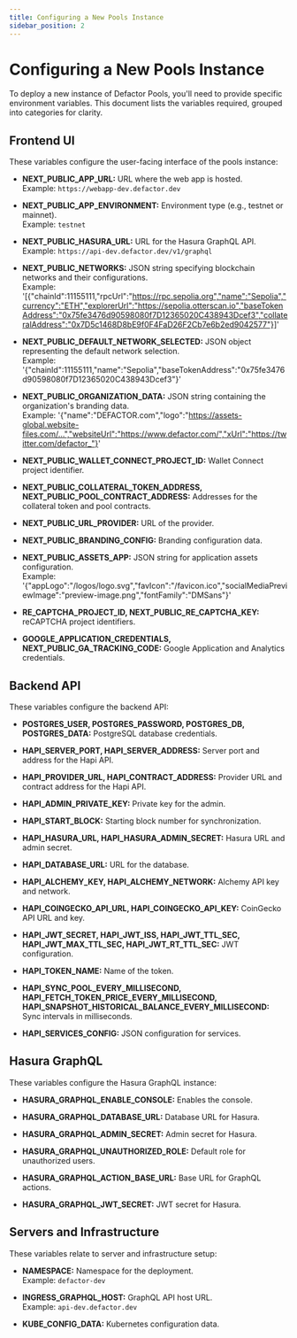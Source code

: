 ```yaml
---
title: Configuring a New Pools Instance
sidebar_position: 2
---
```


# Configuring a New Pools Instance

To deploy a new instance of Defactor Pools, you'll need to provide specific environment variables. This document lists the variables required, grouped into categories for clarity.

## Frontend UI

These variables configure the user-facing interface of the pools instance:

- **NEXT_PUBLIC_APP_URL:** URL where the web app is hosted.  
  Example: `https://webapp-dev.defactor.dev`

- **NEXT_PUBLIC_APP_ENVIRONMENT:** Environment type (e.g., testnet or mainnet).  
  Example: `testnet`

- **NEXT_PUBLIC_HASURA_URL:** URL for the Hasura GraphQL API.  
  Example: `https://api-dev.defactor.dev/v1/graphql`

- **NEXT_PUBLIC_NETWORKS:** JSON string specifying blockchain networks and their configurations.  
  Example: '[{"chainId":11155111,"rpcUrl":"https://rpc.sepolia.org","name":"Sepolia","currency":"ETH","explorerUrl":"https://sepolia.otterscan.io","baseTokenAddress":"0x75fe3476d90598080f7D12365020C438943Dcef3","collateralAddress":"0x7D5c1468D8bE9f0F4FaD26F2Cb7e6b2ed9042577"}]'

- **NEXT_PUBLIC_DEFAULT_NETWORK_SELECTED:** JSON object representing the default network selection.  
  Example: '{"chainId":11155111,"name":"Sepolia","baseTokenAddress":"0x75fe3476d90598080f7D12365020C438943Dcef3"}'

- **NEXT_PUBLIC_ORGANIZATION_DATA:** JSON string containing the organization's branding data.  
  Example: '{"name":"DEFACTOR.com","logo":"https://assets-global.website-files.com/...","websiteUrl":"https://www.defactor.com/","xUrl":"https://twitter.com/defactor_"}'

- **NEXT_PUBLIC_WALLET_CONNECT_PROJECT_ID:** Wallet Connect project identifier.

- **NEXT_PUBLIC_COLLATERAL_TOKEN_ADDRESS, NEXT_PUBLIC_POOL_CONTRACT_ADDRESS:** Addresses for the collateral token and pool contracts.

- **NEXT_PUBLIC_URL_PROVIDER:** URL of the provider.

- **NEXT_PUBLIC_BRANDING_CONFIG:** Branding configuration data.

- **NEXT_PUBLIC_ASSETS_APP:** JSON string for application assets configuration.  
  Example: '{"appLogo":"/logos/logo.svg","favIcon":"/favicon.ico","socialMediaPreviewImage":"preview-image.png","fontFamily":"DMSans"}'

- **RE_CAPTCHA_PROJECT_ID, NEXT_PUBLIC_RE_CAPTCHA_KEY:** reCAPTCHA project identifiers.

- **GOOGLE_APPLICATION_CREDENTIALS, NEXT_PUBLIC_GA_TRACKING_CODE:** Google Application and Analytics credentials.

## Backend API

These variables configure the backend API:

- **POSTGRES_USER, POSTGRES_PASSWORD, POSTGRES_DB, POSTGRES_DATA:** PostgreSQL database credentials.

- **HAPI_SERVER_PORT, HAPI_SERVER_ADDRESS:** Server port and address for the Hapi API.

- **HAPI_PROVIDER_URL, HAPI_CONTRACT_ADDRESS:** Provider URL and contract address for the Hapi API.

- **HAPI_ADMIN_PRIVATE_KEY:** Private key for the admin.

- **HAPI_START_BLOCK:** Starting block number for synchronization.

- **HAPI_HASURA_URL, HAPI_HASURA_ADMIN_SECRET:** Hasura URL and admin secret.

- **HAPI_DATABASE_URL:** URL for the database.

- **HAPI_ALCHEMY_KEY, HAPI_ALCHEMY_NETWORK:** Alchemy API key and network.

- **HAPI_COINGECKO_API_URL, HAPI_COINGECKO_API_KEY:** CoinGecko API URL and key.

- **HAPI_JWT_SECRET, HAPI_JWT_ISS, HAPI_JWT_TTL_SEC, HAPI_JWT_MAX_TTL_SEC, HAPI_JWT_RT_TTL_SEC:** JWT configuration.

- **HAPI_TOKEN_NAME:** Name of the token.

- **HAPI_SYNC_POOL_EVERY_MILLISECOND, HAPI_FETCH_TOKEN_PRICE_EVERY_MILLISECOND, HAPI_SNAPSHOT_HISTORICAL_BALANCE_EVERY_MILLISECOND:** Sync intervals in milliseconds.

- **HAPI_SERVICES_CONFIG:** JSON configuration for services.

## Hasura GraphQL

These variables configure the Hasura GraphQL instance:

- **HASURA_GRAPHQL_ENABLE_CONSOLE:** Enables the console.

- **HASURA_GRAPHQL_DATABASE_URL:** Database URL for Hasura.

- **HASURA_GRAPHQL_ADMIN_SECRET:** Admin secret for Hasura.

- **HASURA_GRAPHQL_UNAUTHORIZED_ROLE:** Default role for unauthorized users.

- **HASURA_GRAPHQL_ACTION_BASE_URL:** Base URL for GraphQL actions.

- **HASURA_GRAPHQL_JWT_SECRET:** JWT secret for Hasura.

## Servers and Infrastructure

These variables relate to server and infrastructure setup:

- **NAMESPACE:** Namespace for the deployment.  
  Example: `defactor-dev`

- **INGRESS_GRAPHQL_HOST:** GraphQL API host URL.  
  Example: `api-dev.defactor.dev`

- **KUBE_CONFIG_DATA:** Kubernetes configuration data.
